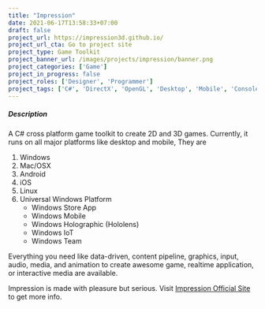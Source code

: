 ```yaml
---
title: "Impression"
date: 2021-06-17T13:58:33+07:00
draft: false
project_url: https://impression3d.github.io/
project_url_cta: Go to project site
project_type: Game Toolkit
project_banner_url: /images/projects/impression/banner.png
project_categories: ['Game']
project_in_progress: false
project_roles: ['Designer', 'Programmer']
project_tags: ['C#', 'DirectX', 'OpenGL', 'Desktop', 'Mobile', 'Console']
---
```


##### Description

A C# cross platform game toolkit to create 2D and 3D games. Currently, it runs on all major platforms like desktop and mobile, They are
  
1. Windows
2. Mac/OSX
3. Android
4. iOS
5. Linux
6. Universal Windows Platform
    - Windows Store App
    - Windows Mobile
    - Windows Holographic (Hololens)
    - Windows IoT
    - Windows Team 
  
Everything you need like data-driven, content pipeline, graphics, input, audio, media, and animation to create awesome game, realtime application, or interactive media are available.

Impression is made with pleasure but serious. Visit [Impression Official Site](https://impression3d.github.io) to get more info.
